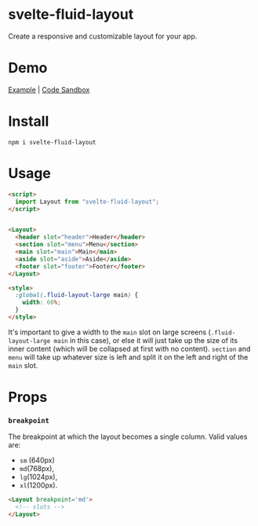 # svelte-fluid-layout

Create a responsive and customizable layout for your app.

# Demo

[Example](https://5ew7j.csb.app/) | [Code Sandbox](https://codesandbox.io/s/svelte-fluid-layout-demo-5ew7j?fontsize=14&module=%2FApp.svelte)

# Install

`npm i svelte-fluid-layout`

# Usage

```html
<script>
  import Layout from "svelte-fluid-layout";
</script>


<Layout>
  <header slot="header">Header</header>
  <section slot="menu">Menu</section>
  <main slot="main">Main</main>
  <aside slot="aside">Aside</aside>
  <footer slot="footer">Footer</footer>
</Layout>

<style>
  :global(.fluid-layout-large main) {
    width: 66%;
  }
</style>
```

It's important to give a width to the `main` slot on large screens (`.fluid-layout-large main` in this case), or else it will just take up the size of its inner content (which will be collapsed at first with no content). `section` and `menu` will take up whatever size is left and split it on the left and right of the `main` slot.

# Props

### `breakpoint`

The breakpoint at which the layout becomes a single column. Valid values are:

 - `sm` (640px)
 - `md`(768px),
 - `lg`(1024px),
 - `xl`(1200px).
 
 ```html
 <Layout breakpoint='md'>
   <!-- slots -->
 </Layout>
 ```
